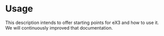 # Usage

This description intends to offer starting points for eX3 and how to use it.
We will continuously improved that documentation.
